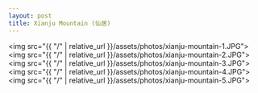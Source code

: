 ```yaml
---
layout: post
title: Xianju Mountain (仙居)
---
```


<img src="{{ "/" | relative_url }}/assets/photos/xianju-mountain-1.JPG">
<img src="{{ "/" | relative_url }}/assets/photos/xianju-mountain-2.JPG">
<img src="{{ "/" | relative_url }}/assets/photos/xianju-mountain-3.JPG">
<img src="{{ "/" | relative_url }}/assets/photos/xianju-mountain-4.JPG">
<img src="{{ "/" | relative_url }}/assets/photos/xianju-mountain-5.JPG">